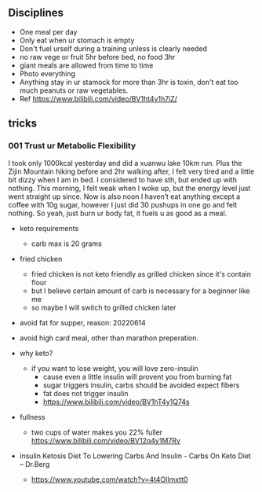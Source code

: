 

## Disciplines
- One meal per day
- Only eat when ur stomach is empty
- Don't fuel urself during a training unless is clearly needed
- no raw vege or fruit 5hr before bed, no food 3hr 
- giant meals are allowed from time to time
- Photo everything
- Anything stay in ur stamock for more than 3hr is toxin, don't eat too much peanuts or raw vegetables.
- Ref https://www.bilibili.com/video/BV1ht4y1h7iZ/

## tricks

### 001 Trust ur Metabolic Flexibility 
I took only 1000kcal yesterday and did a xuanwu lake 10km run. Plus the Zijin Mountain hiking before and 2hr walking after, I felt very tired and a little bit dizzy when I am in bed. I considered to have sth, but ended up with nothing. This morning, I felt weak when I woke up, but the energy level just went straight up since. Now is also noon I haven’t eat anything except a coffee with 10g sugar,  however I just did 30 pushups in one go and felt nothing. So yeah, just burn ur body fat, it fuels u as good as a meal. 

- keto requirements
  -  carb max is 20 grams
- fried chicken
  - fried chicken is not keto friendly as grilled chicken since it's contain flour
  - but I believe certain amount of carb is necessary for a beginner like me
  - so maybe I will switch to grilled chicken later
- avoid fat for supper, reason: 20220614
- avoid high card meal, other than marathon preperation.
- why keto?
  - if you want to lose weight, you will love zero-insulin
    - cause even a little insulin will provent you from burning fat
    - sugar triggers insulin, carbs should be avoided expect fibers
    - fat does not trigger insulin
    - https://www.bilibili.com/video/BV1hT4y1Q74s
- fullness
  - two cups of water makes you 22% fuller https://www.bilibili.com/video/BV12q4y1M7Rv
- insulin Ketosis Diet To Lowering Carbs And Insulin - Carbs On Keto Diet – Dr.Berg

  - https://www.youtube.com/watch?v=4t4OlImxtt0
